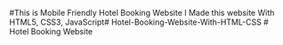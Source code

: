 #This is Mobile Friendly Hotel Booking Website
I Made this website With HTML5, CSS3, JavaScript#   H o t e l - B o o k i n g - W e b s i t e - W i t h - H T M L - C S S 
 
 #   H o t e l   B o o k i n g  W e b s i t e 

 
 
